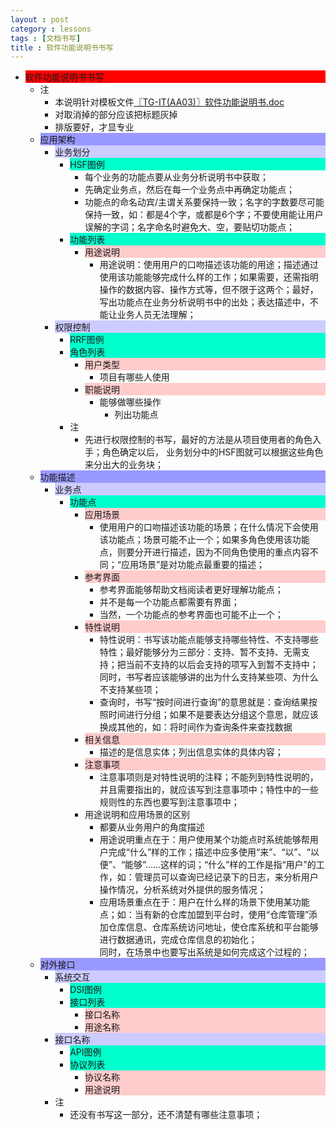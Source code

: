 ```yaml
---
layout : post
category : lessons
tags : [文档书写]
title : 软件功能说明书书写
---
```


<div><ul>
	<li><div style="background-color:#ff0000;">软件功能说明书书写</div>
		<ul>
	<li><div>注</div>
		<ul>
	<li><div>本说明针对模板文件<a href="http://t.cn/zjRDSXw" title="新浪微盘">〖TG-IT(AA03)〗软件功能说明书.doc</a></div></li>
	<li><div>对取消掉的部分应该把标题灰掉</div></li>
	<li><div>排版要好，才显专业</div></li></ul></li>
	<li><div style="background-color:#9999ff;">应用架构</div>
		<ul>
	<li><div style="background-color:#ccccff;">业务划分</div>
		<ul>
	<li><div style="background-color:#00ffcc;">HSF图例</div>
		<ul>
	<li><div>每个业务的功能点要从业务分析说明书中获取；</div></li>
	<li><div>先确定业务点，然后在每一个业务点中再确定功能点；</div></li>
	<li><div>功能点的命名动宾/主谓关系要保持一致；名字的字数要尽可能保持一致，如：都是4个字，或都是6个字；不要使用能让用户误解的字词；名字命名时避免大、空，要贴切功能点；</div></li></ul></li>
	<li><div style="background-color:#00ffcc;">功能列表</div>
		<ul>
	<li><div style="background-color:#ffcccc;">用途说明</div>
		<ul>
	<li><div>用途说明：使用用户的口吻描述该功能的用途；描述通过使用该功能能够完成什么样的工作；如果需要，还需指明操作的数据内容、操作方式等，但不限于这两个；最好，写出功能点在业务分析说明书中的出处；表达描述中，不能让业务人员无法理解；</div></li></ul></li></ul></li></ul></li>
	<li><div style="background-color:#ccccff;">权限控制</div>
		<ul>
	<li><div style="background-color:#00ffcc;">RRF图例</div></li>
	<li><div style="background-color:#00ffcc;">角色列表</div>
		<ul>
	<li><div style="background-color:#ffcccc;">用户类型</div>
		<ul>
	<li><div>项目有哪些人使用</div></li></ul></li>
	<li><div style="background-color:#ffcccc;">职能说明</div>
		<ul>
	<li><div>能够做哪些操作</div>
		<ul>
	<li><div>列出功能点</div></li></ul></li></ul></li></ul></li>
	<li><div>注</div>
		<ul>
	<li><div>先进行权限控制的书写，最好的方法是从项目使用者的角色入手；角色确定以后， 业务划分中的HSF图就可以根据这些角色来分出大的业务块；</div></li></ul></li></ul></li></ul></li>
	<li><div style="background-color:#9999ff;">功能描述</div>
		<ul>
	<li><div style="background-color:#ccccff;">业务点</div>
		<ul>
	<li><div style="background-color:#00ffcc;">功能点</div>
		<ul>
	<li><div style="background-color:#ffcccc;">应用场景</div>
		<ul>
	<li><div>使用用户的口吻描述该功能的场景；在什么情况下会使用该功能点；场景可能不止一个；如果多角色使用该功能点，则要分开进行描述，因为不同角色使用的重点内容不同；“应用场景”是对功能点最重要的描述；</div></li></ul></li>
	<li><div style="background-color:#ffcccc;">参考界面</div>
		<ul>
	<li><div>参考界面能够帮助文档阅读者更好理解功能点；</div></li>
	<li><div>并不是每一个功能点都需要有界面；</div></li>
	<li><div>当然，一个功能点的参考界面也可能不止一个；</div></li></ul></li>
	<li><div style="background-color:#ffcccc;">特性说明</div>
		<ul>
	<li><div>特性说明：书写该功能点能够支持哪些特性、不支持哪些特性；最好能够分为三部分：支持、暂不支持、无需支持；把当前不支持的以后会支持的项写入到暂不支持中；同时，书写者应该能够讲的出为什么支持某些项、为什么不支持某些项；</div></li>
	<li><div>查询时，书写“按时间进行查询”的意思就是：查询结果按照时间进行分组；如果不是要表达分组这个意思，就应该换成其他的，如：将时间作为查询条件来查找数据</div></li></ul></li>
	<li><div style="background-color:#ffcccc;">相关信息</div>
		<ul>
	<li><div>描述的是信息实体；列出信息实体的具体内容；</div></li></ul></li>
	<li><div style="background-color:#ffcccc;">注意事项</div>
		<ul>
	<li><div>注意事项则是对特性说明的注释；不能列到特性说明的，并且需要指出的，就应该写到注意事项中；特性中的一些规则性的东西也要写到注意事项中；</div></li></ul></li>
	<li><div> 用途说明和应用场景的区别</div>
		<ul>
	<li><div>都要从业务用户的角度描述</div></li>
	<li><div>用途说明重点在于：用户使用某个功能点时系统能够帮用户完成“什么”样的工作；描述中应多使用“来”、“以”、“以便”、“能够”……这样的词；“什么”样的工作是指“用户”的工作，如：管理员可以查询已经记录下的日志，来分析用户操作情况，分析系统对外提供的服务情况；</div></li>
	<li><div>应用场景重点在于：用户在什么样的场景下使用某功能点；如：当有新的仓库加盟到平台时，使用“仓库管理”添加仓库信息、仓库系统访问地址，使仓库系统和平台能够进行数据通讯，完成仓库信息的初始化；<br/>同时，在场景中也要写出系统是如何完成这个过程的；</div></li></ul></li></ul></li></ul></li></ul></li>
	<li><div style="background-color:#9999ff;">对外接口</div>
		<ul>
	<li><div style="background-color:#ccccff;">系统交互</div>
		<ul>
	<li><div style="background-color:#00ffcc;">DSI图例</div></li>
	<li><div style="background-color:#00ffcc;">接口列表</div>
		<ul>
	<li><div style="background-color:#ffcccc;">接口名称</div></li>
	<li><div style="background-color:#ffcccc;">用途名称</div></li></ul></li></ul></li>
	<li><div style="background-color:#ccccff;">接口名称</div>
		<ul>
	<li><div style="background-color:#00ffcc;">API图例</div></li>
	<li><div style="background-color:#00ffcc;">协议列表</div>
		<ul>
	<li><div style="background-color:#ffcccc;">协议名称</div></li>
	<li><div style="background-color:#ffcccc;">用途说明</div></li></ul></li></ul></li>
	<li><div>注</div>
		<ul>
	<li><div>还没有书写这一部分，还不清楚有哪些注意事项；</div></li></ul></li></ul></li></ul></li></ul></div>